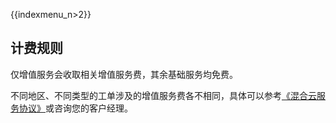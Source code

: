 {{indexmenu_n>2}}

## 计费规则

仅增值服务会收取相关增值服务费，其余基础服务均免费。

不同地区、不同类型的工单涉及的增值服务费各不相同，具体可以参考[《混合云服务协议》](https://docs.ucloud.cn/compute/uhybrid/uservice/agreement)或咨询您的客户经理。
